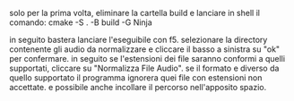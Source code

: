 solo per la prima volta, eliminare la cartella build e lanciare in shell il comando:
	cmake -S . -B build -G Ninja

in seguito bastera lanciare l'eseguibile con f5. selezionare la directory contenente gli audio da normalizzare e cliccare il basso a sinistra su "ok" per confermare.
in seguito se l'estensioni dei file saranno conformi a quelli supportati, cliccare su "Normalizza File Audio". se il formato e diverso da quello supportato il programma ignorera quei file con estensioni non accettate.
e possibile anche incollare il percorso nell'apposito spazio.
